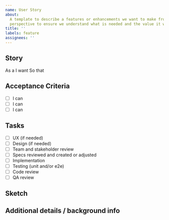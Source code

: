 ```yaml
---
name: User Story
about:
  A template to describe a features or enhancements we want to make from a users
  perspective to ensure we understand what is needed and the value it would add
title: ''
labels: feature
assignees: ''
---
```


## Story

As a
I want
So that

## Acceptance Criteria

- [ ] I can
- [ ] I can
- [ ] I can

## Tasks

- [ ] UX (if needed)
- [ ] Design (if needed)
- [ ] Team and stakeholder review
- [ ] Specs reviewed and created or adjusted
- [ ] Implementation
- [ ] Testing (unit and/or e2e)
- [ ] Code review
- [ ] QA review

## Sketch

## Additional details / background info
